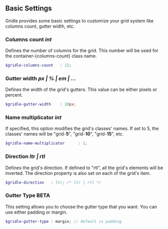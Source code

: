 Basic Settings
------------------

Gridle provides some basic settings to customize your grid system like columns count, gutter width, etc.


### Columns count _int_

Defines the number of columns for the grid. This number will be used for the container-{columns-count} class name.

```scss
$gridle-columns-count 	: 12;
```


### Gutter width _px | % | em | ..._

Defines the width of the grid's gutters. This value can be either pixels or percent.

```scss
$gridle-gutter-width 	: 20px;
```


### Name multiplicator _int_

If specified, this option modifies the grid's classes' names. If set to 5, the classes' names will be "grid-**5**", "grid-**10**", "grid-**15**", etc.

```scss
$gridle-name-multiplicator  	: 1;
```


### Direction _ltr | rtl_

Defines the grid's direction. If defined to "rtl", all the grid's elements will be inverted. The direction property is also set on each of the grid's item.

```scss
$gridle-direction  	: ltr; /* ltr | rtl */
```


### Gutter Type **BETA**

This setting allows you to choose the gutter type that you want. You can use either padding or margin.

```scss
$gridle-gutter-type : margin; // default is padding
```


